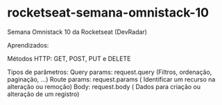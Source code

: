 # rocketseat-semana-omnistack-10
Semana Omnistack 10 da Rocketseat (DevRadar)

Aprendizados:

Métodos HTTP: GET, POST, PUT e DELETE

Tipos de parâmetros: 
Query params: request.query (Filtros, ordenação, paginação, ...)
Route params: request.params ( Identificar um recurso na alteração ou remoção)
Body: request.body ( Dados para criação ou alteração de um registro)
